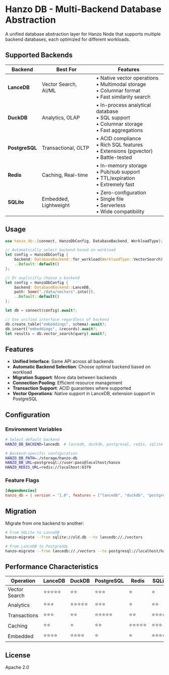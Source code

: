 # Hanzo DB - Multi-Backend Database Abstraction

A unified database abstraction layer for Hanzo Node that supports multiple backend databases, each optimized for different workloads.

## Supported Backends

| Backend | Best For | Features |
|---------|----------|----------|
| **LanceDB** | Vector Search, AI/ML | • Native vector operations<br>• Multimodal storage<br>• Columnar format<br>• Fast similarity search |
| **DuckDB** | Analytics, OLAP | • In-process analytical database<br>• SQL support<br>• Columnar storage<br>• Fast aggregations |
| **PostgreSQL** | Transactional, OLTP | • ACID compliance<br>• Rich SQL features<br>• Extensions (pgvector)<br>• Battle-tested |
| **Redis** | Caching, Real-time | • In-memory storage<br>• Pub/sub support<br>• TTL/expiration<br>• Extremely fast |
| **SQLite** | Embedded, Lightweight | • Zero-configuration<br>• Single file<br>• Serverless<br>• Wide compatibility |

## Usage

```rust
use hanzo_db::{connect, HanzoDbConfig, DatabaseBackend, WorkloadType};

// Automatically select backend based on workload
let config = HanzoDbConfig {
    backend: DatabaseBackend::for_workload(WorkloadType::VectorSearch),
    ..Default::default()
};

// Or explicitly choose a backend
let config = HanzoDbConfig {
    backend: DatabaseBackend::LanceDB,
    path: Some("./data/vectors".into()),
    ..Default::default()
};

let db = connect(config).await?;

// Use unified interface regardless of backend
db.create_table("embeddings", schema).await?;
db.insert("embeddings", &records).await?;
let results = db.vector_search(query).await?;
```

## Features

- **Unified Interface**: Same API across all backends
- **Automatic Backend Selection**: Choose optimal backend based on workload
- **Migration Support**: Move data between backends
- **Connection Pooling**: Efficient resource management
- **Transaction Support**: ACID guarantees where supported
- **Vector Operations**: Native support in LanceDB, extension support in PostgreSQL

## Configuration

### Environment Variables

```bash
# Select default backend
HANZO_DB_BACKEND=lancedb  # lancedb, duckdb, postgresql, redis, sqlite

# Backend-specific configuration
HANZO_DB_PATH=./storage/hanzo-db
HANZO_DB_URL=postgresql://user:pass@localhost/hanzo
HANZO_REDIS_URL=redis://localhost:6379
```

### Feature Flags

```toml
[dependencies]
hanzo_db = { version = "1.0", features = ["lancedb", "duckdb", "postgres"] }
```

## Migration

Migrate from one backend to another:

```bash
# From SQLite to LanceDB
hanzo-migrate --from sqlite://old.db --to lancedb://./vectors

# From LanceDB to PostgreSQL
hanzo-migrate --from lancedb://./vectors --to postgresql://localhost/hanzo
```

## Performance Characteristics

| Operation | LanceDB | DuckDB | PostgreSQL | Redis | SQLite |
|-----------|---------|---------|------------|-------|---------|
| Vector Search | ⭐⭐⭐⭐⭐ | ⭐⭐ | ⭐⭐⭐ | ⭐ | ⭐ |
| Analytics | ⭐⭐⭐ | ⭐⭐⭐⭐⭐ | ⭐⭐⭐ | ⭐ | ⭐⭐ |
| Transactions | ⭐⭐⭐ | ⭐⭐ | ⭐⭐⭐⭐⭐ | ⭐⭐ | ⭐⭐⭐⭐ |
| Caching | ⭐⭐ | ⭐ | ⭐⭐ | ⭐⭐⭐⭐⭐ | ⭐⭐⭐ |
| Embedded | ⭐⭐⭐⭐ | ⭐⭐⭐⭐ | ⭐ | ⭐ | ⭐⭐⭐⭐⭐ |

## License

Apache 2.0